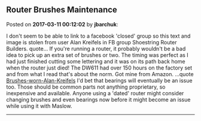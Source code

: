 ## Router Brushes Maintenance
Posted on **2017-03-11 00:12:02** by **jbarchuk**:

I don't seem to be able to link to a facebook 'closed' group so this text and image is stolen from user Alan Kreifels‎ in FB group Shoestring Router Builders.
quote... If you're running a router, it probably wouldn't be a bad idea to pick up an extra set of brushes or two. The timing was perfect as I had just finished cutting some lettering and it was on its path back home when the router just died! The DW611 had over 150 hours on the factory set and from what I read that's about the norm. Got mine from Amazon. ...quote 
[Brushes-worn-Alan-Kreifels](//muut.com/u/maslowcnc/s1/:maslowcnc:7TJX:brusheswornalankreifels.jpg.jpg)
I'd bet that bearings will eventually be an issue too. Those should be common parts not anything proprietary, so inexpensive and available.
Anyone using a 'dated' router might consider changing brushes and even bearings now before it might become an issue while using it with Maslow.

---

